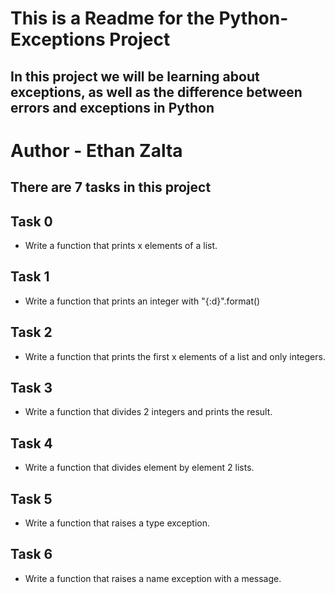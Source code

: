 # This is a Readme for the Python-Exceptions Project
## In this project we will be learning about exceptions, as well as the difference between errors and exceptions in Python

# Author - Ethan Zalta

## There are 7 tasks in this project


## **Task 0**
* Write a function that prints x elements of a list.

## **Task 1**
* Write a function that prints an integer with "{:d}".format()

## **Task 2**
* Write a function that prints the first x elements of a list and only integers.

## **Task 3**
* Write a function that divides 2 integers and prints the result.

## **Task 4**
* Write a function that divides element by element 2 lists.

## **Task 5**
* Write a function that raises a type exception.

## **Task 6**
* Write a function that raises a name exception with a message.
